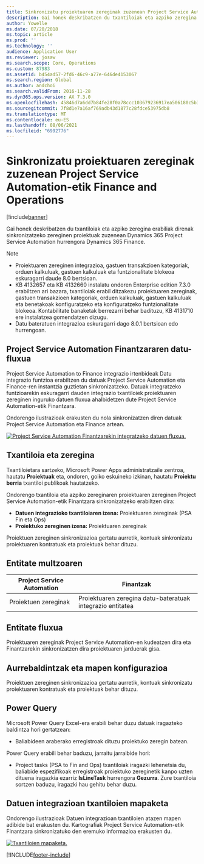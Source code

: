 ```yaml
---
title: Sinkronizatu proiektuaren zereginak zuzenean Project Service Automation-etik Finance and Operations
description: Gai honek deskribatzen du txantiloiak eta azpiko zeregina erabiliak direnak sinkronizatzeko zereginen proiektuak zuzenean Microsoft Dynamics 365 Project Service Automation hurrengora Dynamics 365 Finance.
author: Yowelle
ms.date: 07/20/2018
ms.topic: article
ms.prod: ''
ms.technology: ''
audience: Application User
ms.reviewer: josaw
ms.search.scope: Core, Operations
ms.custom: 87983
ms.assetid: b454ad57-2fd6-46c9-a77e-646de4153067
ms.search.region: Global
ms.author: andchoi
ms.search.validFrom: 2016-11-28
ms.dyn365.ops.version: AX 7.3.0
ms.openlocfilehash: 45846d7a6dd7b84fe28f0a78ccc103679236917ea506180c5b383fd2828624eb
ms.sourcegitcommit: 7f8d1e7a16af769adb43d1877c28fdce53975db8
ms.translationtype: MT
ms.contentlocale: eu-ES
ms.lasthandoff: 08/06/2021
ms.locfileid: "6992776"
---
```

# <a name="synchronize-project-tasks-directly-from-project-service-automation-to-finance-and-operations"></a>Sinkronizatu proiektuaren zereginak zuzenean Project Service Automation-etik Finance and Operations

[!include[banner](../includes/banner.md)]

Gai honek deskribatzen du txantiloiak eta azpiko zeregina erabiliak direnak sinkronizatzeko zereginen proiektuak zuzenean Dynamics 365 Project Service Automation hurrengora Dynamics 365 Finance.

> [!NOTE]
> - Proiektuaren zereginen integrazioa, gastuen transakzioen kategoriak, orduen kalkuluak, gastuen kalkuluak eta funtzionalitate blokeoa eskuragarri daude 8.0 bertsioan.
> - KB 4132657 eta KB 4132660 instalatu ondoren Enterprise edition 7.3.0 erabiltzen ari bazara, txantiloiak erabil ditzakezu proiektuaren zereginak, gastuen transakzioen kategoriak, orduen kalkuluak, gastuen kalkuluak eta benetakoak konfiguratzeko eta konfiguratzeko funtzionalitate blokeoa. Kontabilitate banaketak berrezarri behar badituzu, KB 4131710 ere instalatzea gomendatzen dizugu.
> - Datu bateratuen integrazioa eskuragarri dago 8.0.1 bertsioan edo hurrengoan.

## <a name="data-flow-for-project-service-automation-to-finance"></a>Project Service Automation Finantzararen datu-fluxua

Project Service Automation to Finance integrazio irtenbideak Datu integrazio funtzioa erabiltzen du datuak Project Service Automation eta Finance-ren instantzia guztietan sinkronizatzeko. Datuak integratzeko funtzioarekin eskuragarri dauden integrazio txantiloiek proiektuaren zereginen inguruko datuen fluxua ahalbidetzen dute Project Service Automation-etik Finantzara.

Ondorengo ilustrazioak erakusten du nola sinkronizatzen diren datuak Project Service Automation eta Finance artean.

[![Project Service Automation Finantzarekin integratzeko datuen fluxua.](./media/ProjectTasksFlow.png)](./media/ProjectTasksFlow.png)

## <a name="template-and-task"></a>Txantiloia eta zeregina

Txantiloietara sartzeko, Microsoft Power Apps administratzaile zentroa, hautatu **Proiektuak** eta, ondoren, goiko eskuineko izkinan, hautatu **Proiektu berria** txantiloi publikoak hautatzeko.

Ondorengo txantiloia eta azpiko zereginaren proiektuaren zereginen Project Service Automation-etik Finantzara sinkronizatzeko erabiltzen dira:

- **Datuen integrazioko txantiloiaren izena:** Proiektuaren zereginak (PSA Fin eta Ops)
- **Proiektuko zereginen izena:** Proiektuaren zereginak

Proiektuen zereginen sinkronizazioa gertatu aurretik, kontuak sinkronizatu proiektuaren kontratuak eta proiektuak behar dituzu.

## <a name="entity-set"></a>Entitate multzoaren

| Project Service Automation | Finantzak                             |
|----------------------------|-------------------------------------|
| Proiektuen zereginak              | Proiektuaren zeregina datu-bateratuak integrazio entitatea |

## <a name="entity-flow"></a>Entitate fluxua

Proiektuaren zereginak Project Service Automation-en kudeatzen dira eta Finantzarekin sinkronizatzen dira proiektuaren jarduerak gisa.

## <a name="prerequisites-and-mapping-setup"></a>Aurrebaldintzak eta mapen konfigurazioa

Proiektuen zereginen sinkronizazioa gertatu aurretik, kontuak sinkronizatu proiektuaren kontratuak eta proiektuak behar dituzu.

## <a name="power-query"></a>Power Query

Microsoft Power Query Excel-era erabili behar duzu datuak iragazteko baldintza hori gertatzean:

- Baliabideen araberako erregistroak dituzu proiektuko zeregin batean.

Power Query erabili behar baduzu, jarraitu jarraibide hori:

- Project tasks (PSA to Fin and Ops) txantiloiak iragazki lehenetsia du, baliabide espezifikoak erregistroak proiektuko zereginetik kanpo uzten dituena iragazkia ezarriz **IsLineTask** hurrengora **Gezurra**. Zure txantiloia sortzen baduzu, iragazki hau gehitu behar duzu.

## <a name="template-mapping-in-data-integration"></a>Datuen integrazioan txantiloien mapaketa

Ondorengo ilustrazioak Datuen integrazioan txantiloien atazen mapen adibide bat erakusten du. Kartografiak Project Service Automation-etik Finantzara sinkronizatuko den eremuko informazioa erakusten du.

[![Txantiloien mapaketa.](./media/ProjectTasksMapping.png)](./media/ProjectTasksMapping.png)


[!INCLUDE[footer-include](../includes/footer-banner.md)]